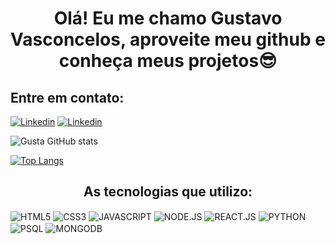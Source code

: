 
<h1 align="center">Olá! Eu me chamo Gustavo Vasconcelos, aproveite meu github e conheça meus projetos😎</h1>


<h2>Entre em contato:</h2>

[![Linkedin](https://img.shields.io/badge/LinkedIn-0077B5?style=for-the-badge&logo=linkedin&logoColor=white)](https://www.linkedin.com/in/gustavo-vasconcelos-6684a9259/) [![Linkedin](	https://img.shields.io/badge/Instagram-E4405F?style=for-the-badge&logo=instagram&logoColor=white)]([https://www.instagram.com/gustavovasconcelosp/](https://www.instagram.com/v4sc__/?hl=pt))

![Gusta GitHub stats](https://github-readme-stats.vercel.app/api?username=gustavasconcelos&show_icons=true&theme=transparent)

[![Top Langs](https://github-readme-stats.vercel.app/api/top-langs/?username=gustavasconcelos&layout=compact)](https://github.com/gustavasconcelos/github-readme-stats)

<h2 align="center">As tecnologias que utilizo:</h2>

<div style="display:inline_block">
    <img align="center" src="https://img.shields.io/badge/HTML5-E34F26?style=for-the-badge&logo=html5&logoColor=white" alt="HTML5"/>
    <img align="center" src="https://img.shields.io/badge/CSS3-1572B6?style=for-the-badge&logo=css3&logoColor=white" alt="CSS3"/>
    <img align="center" src="https://img.shields.io/badge/JavaScript-F7DF1E?style=for-the-badge&logo=javascript&logoColor=black" alt="JAVASCRIPT"/>
    <img align="center" src="https://img.shields.io/badge/Node.js-43853D?style=for-the-badge&logo=node.js&logoColor=white" alt="NODE.JS"/>
    <img align="center" src="https://img.shields.io/badge/React-20232A?style=for-the-badge&logo=react&logoColor=61DAFB" alt="REACT.JS"/>
    <img align="center" src="https://img.shields.io/badge/Python-14354C?style=for-the-badge&logo=python&logoColor=white" alt="PYTHON"/>
    <img align="center" src="https://img.shields.io/badge/PostgreSQL-316192?style=for-the-badge&logo=postgresql&logoColor=white" alt="PSQL"/>
    <img align="center" src="https://img.shields.io/badge/MongoDB-4EA94B?style=for-the-badge&logo=mongodb&logoColor=white" alt="MONGODB"/>
</div>
